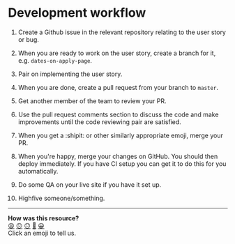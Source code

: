 # Development workflow

1. Create a Github issue in the relevant repository relating to the user story or bug.

2. When you are ready to work on the user story, create a branch for it, e.g. `dates-on-apply-page`.

3. Pair on implementing the user story.

4. When you are done, create a pull request from your branch to `master`.

5. Get another member of the team to review your PR.

6. Use the pull request comments section to discuss the code and make improvements until the code reviewing pair are satisfied.

7. When you get a :shipit: or other similarly appropriate emoji, merge your PR.

8. When you're happy, merge your changes on GitHub. You should then deploy immediately. If you have CI setup you can get it to do this for you automatically.

9. Do some QA on your live site if you have it set up.

10. Highfive someone/something.

<!-- BEGIN GENERATED SECTION DO NOT EDIT -->

---

**How was this resource?**  
[😫](https://airtable.com/shrUJ3t7KLMqVRFKR?prefill_Repository=course&prefill_File=pills/development_workflow.md&prefill_Sentiment=😫) [😕](https://airtable.com/shrUJ3t7KLMqVRFKR?prefill_Repository=course&prefill_File=pills/development_workflow.md&prefill_Sentiment=😕) [😐](https://airtable.com/shrUJ3t7KLMqVRFKR?prefill_Repository=course&prefill_File=pills/development_workflow.md&prefill_Sentiment=😐) [🙂](https://airtable.com/shrUJ3t7KLMqVRFKR?prefill_Repository=course&prefill_File=pills/development_workflow.md&prefill_Sentiment=🙂) [😀](https://airtable.com/shrUJ3t7KLMqVRFKR?prefill_Repository=course&prefill_File=pills/development_workflow.md&prefill_Sentiment=😀)  
Click an emoji to tell us.

<!-- END GENERATED SECTION DO NOT EDIT -->
